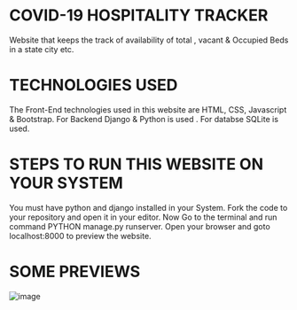 # COVID-19 HOSPITALITY TRACKER
Website that keeps the track of availability of total , vacant &amp; Occupied Beds in a state city etc.
# TECHNOLOGIES USED
The Front-End technologies used in this website are HTML, CSS, Javascript & Bootstrap. For Backend Django & Python is used . For databse SQLite is used.
# STEPS TO RUN THIS WEBSITE ON YOUR SYSTEM 
You must have python and django installed in your System.
Fork the code to your repository and open it in your editor.
Now Go to the terminal and run command PYTHON manage.py runserver. 
Open your browser and goto localhost:8000 to preview the website.
# SOME PREVIEWS
![image](https://user-images.githubusercontent.com/79157735/117536176-38e1f180-b017-11eb-9a94-bc5f87740b66.png)
